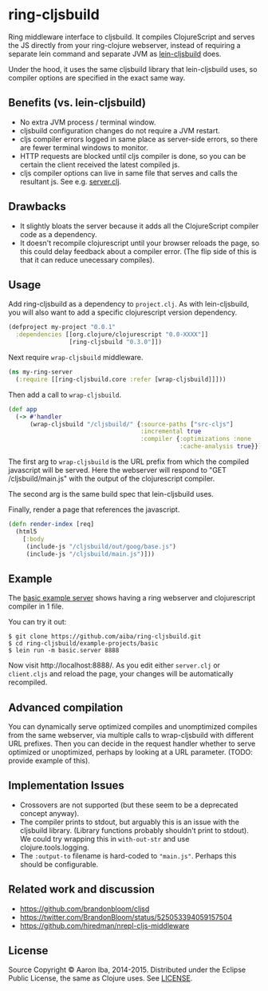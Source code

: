# ring-cljsbuild

Ring middleware interface to cljsbuild. It compiles ClojureScript and serves the JS
directly from your ring-clojure webserver, instead of requiring a separate lein command
and separate JVM as [lein-cljsbuild](https://github.com/emezeske/lein-cljsbuild) does.

Under the hood, it uses the same cljsbuild library that lein-cljsbuild uses, so
compiler options are specified in the exact same way.

## Benefits (vs. lein-cljsbuild)

* No extra JVM process / terminal window.
* cljsbuild configuration changes do not require a JVM restart.
* cljs compiler errors logged in same place as server-side errors, so there are fewer
  terminal windows to monitor.
* HTTP requests are blocked until cljs compiler is done, so you can be certain
  the client received the latest compiled js.
* cljs compiler options can live in same file that serves and calls the resultant js.
  See e.g. [server.clj](example-projects/basic/src-clj/basic/server.clj).

## Drawbacks

* It slightly bloats the server because it adds all the ClojureScript compiler code as a
  dependency.
* It doesn't recompile clojurescript until your browser reloads the page, so this could
  delay feedback about a compiler error. (The flip side of this is that it can reduce
  unecessary compiles).

## Usage

Add ring-cljsbuild as a dependency to `project.clj`. As with lein-cljsbuild, you will
also want to add a specific clojurescript version dependency.

```clj
(defproject my-project "0.0.1"
  :dependencies [[org.clojure/clojurescript "0.0-XXXX"]]
                 [ring-cljsbuild "0.3.0"]])
```

Next require `wrap-cljsbuild` middleware.

```clj
(ns my-ring-server
  (:require [[ring-cljsbuild.core :refer [wrap-cljsbuild]]]))
```

Then add a call to `wrap-cljsbuild`.

```clj
(def app
  (-> #'handler
      (wrap-cljsbuild "/cljsbuild/" {:source-paths ["src-cljs"]
                                     :incremental true
                                     :compiler {:optimizations :none
                                                :cache-analysis true}})))
```

The first arg to `wrap-cljsbuild` is the URL prefix from which the compiled javascript
will be served. Here the webserver will respond to "GET /cljsbuild/main.js" with the
output of the clojurescript compiler.

The second arg is the same build spec that lein-cljsbuild uses.

Finally, render a page that references the javascript.

```clj
(defn render-index [req]
  (html5
    [:body
     (include-js "/cljsbuild/out/goog/base.js")
     (include-js "/cljsbuild/main.js")]))
```

## Example

The [basic example server](example-projects/basic/src-clj/basic/server.clj) shows
having a ring webserver and clojurescript compiler in 1 file.

You can try it out:

```
$ git clone https://github.com/aiba/ring-cljsbuild.git
$ cd ring-cljsbuild/example-projects/basic
$ lein run -m basic.server 8888
```

Now visit http://localhost:8888/. As you edit either `server.clj` or
`client.cljs` and reload the page, your changes will be automatically recompiled.

## Advanced compilation

You can dynamically serve optimized compiles and unomptimized compiles from the same
webserver, via multiple calls to wrap-cljsbuild with different URL prefixes. Then you
can decide in the request handler whether to serve optimized or unoptimized, perhaps by
looking at a URL parameter. (TODO: provide example of this).

## Implementation Issues

* Crossovers are not supported (but these seem to be a deprecated concept anyway).
* The compiler prints to stdout, but arguably this is an issue with the cljsbuild
  library. (Library functions probably shouldn't print to stdout). We could try wrapping
  this in `with-out-str` and use clojure.tools.logging.
* The `:output-to` filename is hard-coded to `"main.js"`. Perhaps this should be
  configurable.

## Related work and discussion

* https://github.com/brandonbloom/cljsd
* https://twitter.com/BrandonBloom/status/525053394059157504
* https://github.com/hiredman/nrepl-cljs-middleware

## License

Source Copyright © Aaron Iba, 2014-2015.
Distributed under the Eclipse Public License, the same as Clojure uses.
See [LICENSE](/LICENSE).
